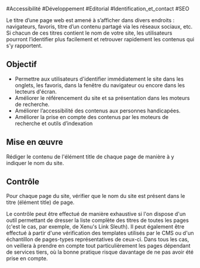 
#Accessibilité #Développement #Editorial #Identification_et_contact #SEO

Le titre d’une page web est amené à s’afficher dans divers endroits : navigateurs, favoris, titre d’un contenu partagé via les réseaux sociaux, etc. Si chacun de ces titres contient le nom de votre site, les utilisateurs pourront l’identifier plus facilement et retrouver rapidement les contenus qui s’y rapportent.

Objectif
--------

*   Permettre aux utilisateurs d'identifier immédiatement le site dans les onglets, les favoris, dans la fenêtre du navigateur ou encore dans les lecteurs d'écran.
*   Améliorer le référencement du site et sa présentation dans les moteurs de recherche.
*   Améliorer l’accessibilité des contenus aux personnes handicapées.
*   Améliorer la prise en compte des contenus par les moteurs de recherche et outils d’indexation

Mise en œuvre
-------------

Rédiger le contenu de l'élément title de chaque page de manière à y indiquer le nom du site.

Contrôle
--------

Pour chaque page du site, vérifier que le nom du site est présent dans le titre (élément title) de page.

Le contrôle peut être effectué de manière exhaustive si l'on dispose d'un outil permettant de dresser la liste complète des titres de toutes les pages (c'est le cas, par exemple, de Xenu's Link Sleuth). Il peut également être effectué à partir d'une vérification des templates utilisés par le CMS ou d'un échantillon de pages-types représentatives de ceux-ci. Dans tous les cas, on veillera à prendre en compte tout particulièrement les pages dépendant de services tiers, où la bonne pratique risque davantage de ne pas avoir été prise en compte.
